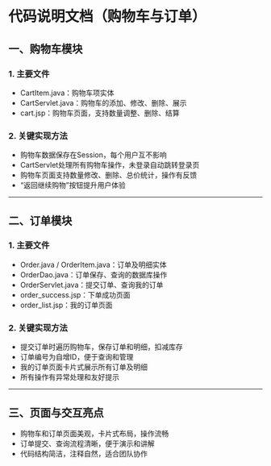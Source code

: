# 代码说明文档（购物车与订单）

## 一、购物车模块

### 1. 主要文件
- CartItem.java：购物车项实体
- CartServlet.java：购物车的添加、修改、删除、展示
- cart.jsp：购物车页面，支持数量调整、删除、结算

### 2. 关键实现方法
- 购物车数据保存在Session，每个用户互不影响
- CartServlet处理所有购物车操作，未登录自动跳转登录页
- 购物车页面支持数量修改、删除、总价统计，操作有反馈
- “返回继续购物”按钮提升用户体验

---

## 二、订单模块

### 1. 主要文件
- Order.java / OrderItem.java：订单及明细实体
- OrderDao.java：订单保存、查询的数据库操作
- OrderServlet.java：提交订单、查询我的订单
- order_success.jsp：下单成功页面
- order_list.jsp：我的订单页面

### 2. 关键实现方法
- 提交订单时遍历购物车，保存订单和明细，扣减库存
- 订单编号为自增ID，便于查询和管理
- 我的订单页面卡片式展示所有订单及明细
- 所有操作有异常处理和友好提示

---

## 三、页面与交互亮点

- 购物车和订单页面美观，卡片式布局，操作流畅
- 订单提交、查询流程清晰，便于演示和讲解
- 代码结构简洁，注释自然，适合团队协作